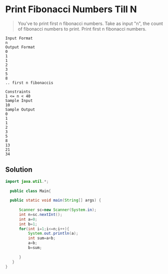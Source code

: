 # Print Fibonacci Numbers Till N

> You've to print first n fibonacci numbers.
> Take as input "n", the count of fibonacci numbers to print.
> Print first n fibonacci numbers.

```text
Input Format
n
Output Format
0
1
1
2
3
5
8
.. first n fibonaccis

Constraints
1 <= n < 40
Sample Input
10
Sample Output
0
1
1
2
3
5
8
13
21
34

```
## Solution
``` java
import java.util.*;
  
  public class Main{
  
  public static void main(String[] args) {
      
      Scanner sc=new Scanner(System.in);
      int n=sc.nextInt();
      int a=0;
      int b=1;
      for(int i=1;i<=n;i++){
          System.out.println(a);
          int sum=a+b;
          a=b;
          b=sum;
          
      }
   }
}
```
